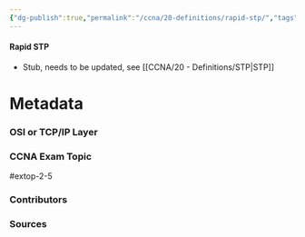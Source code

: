 ```yaml
---
{"dg-publish":true,"permalink":"/ccna/20-definitions/rapid-stp/","tags":["defs_ccna"],"created":"2023-11-05T10:55:11.000-08:00","updated":"2024-01-08T13:25:01.163-08:00"}
---
```


#### Rapid STP
- Stub, needs to be updated, see [[CCNA/20 - Definitions/STP\|STP]]






# Metadata
### OSI or TCP/IP Layer

### CCNA Exam Topic
#extop-2-5 
### Contributors

### Sources
